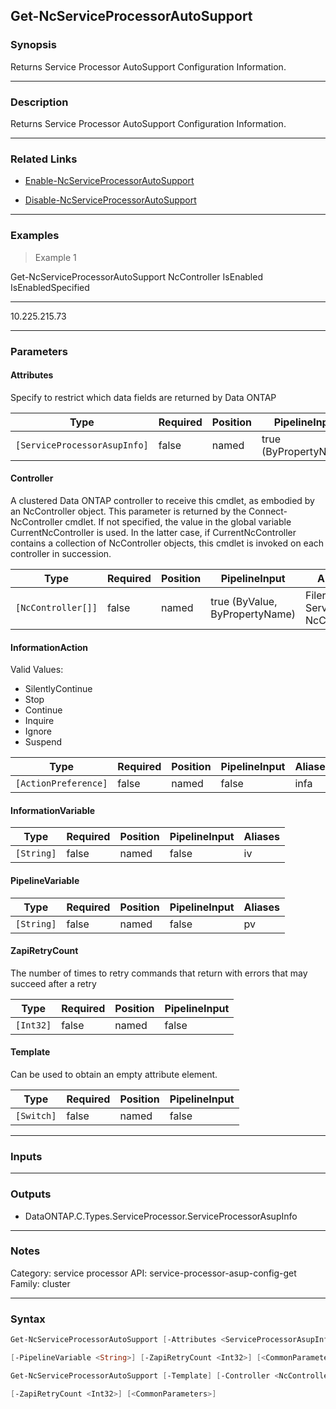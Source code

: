 Get-NcServiceProcessorAutoSupport
---------------------------------

### Synopsis
Returns Service Processor AutoSupport Configuration Information.

---

### Description

Returns Service Processor AutoSupport Configuration Information.

---

### Related Links
* [Enable-NcServiceProcessorAutoSupport](Enable-NcServiceProcessorAutoSupport)

* [Disable-NcServiceProcessorAutoSupport](Disable-NcServiceProcessorAutoSupport)

---

### Examples
> Example 1

Get-NcServiceProcessorAutoSupport
NcController                                                          IsEnabled                      IsEnabledSpecified
------------                                                          ---------                      ------------------
10.225.215.73

---

### Parameters
#### **Attributes**
Specify to restrict which data fields are returned by Data ONTAP

|Type                        |Required|Position|PipelineInput        |Aliases          |
|----------------------------|--------|--------|---------------------|-----------------|
|`[ServiceProcessorAsupInfo]`|false   |named   |true (ByPropertyName)|DesiredAttributes|

#### **Controller**
A clustered Data ONTAP controller to receive this cmdlet, as embodied by an NcController object.  This parameter is returned by the Connect-NcController cmdlet.  If not specified, the value in the global variable CurrentNcController is used.  In the latter case, if CurrentNcController contains a collection of NcController objects, this cmdlet is invoked on each controller in succession.

|Type              |Required|Position|PipelineInput                 |Aliases                          |
|------------------|--------|--------|------------------------------|---------------------------------|
|`[NcController[]]`|false   |named   |true (ByValue, ByPropertyName)|Filer<br/>Server<br/>NcController|

#### **InformationAction**

Valid Values:

* SilentlyContinue
* Stop
* Continue
* Inquire
* Ignore
* Suspend

|Type                |Required|Position|PipelineInput|Aliases|
|--------------------|--------|--------|-------------|-------|
|`[ActionPreference]`|false   |named   |false        |infa   |

#### **InformationVariable**

|Type      |Required|Position|PipelineInput|Aliases|
|----------|--------|--------|-------------|-------|
|`[String]`|false   |named   |false        |iv     |

#### **PipelineVariable**

|Type      |Required|Position|PipelineInput|Aliases|
|----------|--------|--------|-------------|-------|
|`[String]`|false   |named   |false        |pv     |

#### **ZapiRetryCount**
The number of times to retry commands that return with errors that may succeed after a retry

|Type     |Required|Position|PipelineInput|
|---------|--------|--------|-------------|
|`[Int32]`|false   |named   |false        |

#### **Template**
Can be used to obtain an empty attribute element.

|Type      |Required|Position|PipelineInput|
|----------|--------|--------|-------------|
|`[Switch]`|false   |named   |false        |

---

### Inputs

---

### Outputs
* DataONTAP.C.Types.ServiceProcessor.ServiceProcessorAsupInfo

---

### Notes
Category: service processor
API: service-processor-asup-config-get 
Family: cluster

---

### Syntax
```PowerShell
Get-NcServiceProcessorAutoSupport [-Attributes <ServiceProcessorAsupInfo>] [-Controller <NcController[]>] [-InformationAction <ActionPreference>] [-InformationVariable <String>] 
```
```PowerShell
[-PipelineVariable <String>] [-ZapiRetryCount <Int32>] [<CommonParameters>]
```
```PowerShell
Get-NcServiceProcessorAutoSupport [-Template] [-Controller <NcController[]>] [-InformationAction <ActionPreference>] [-InformationVariable <String>] [-PipelineVariable <String>] 
```
```PowerShell
[-ZapiRetryCount <Int32>] [<CommonParameters>]
```
